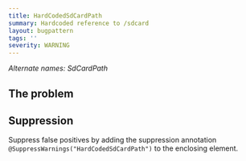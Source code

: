 ```yaml
---
title: HardCodedSdCardPath
summary: Hardcoded reference to /sdcard
layout: bugpattern
tags: ''
severity: WARNING
---
```


<!--
*** AUTO-GENERATED, DO NOT MODIFY ***
To make changes, edit the @BugPattern annotation or the explanation in docs/bugpattern.
-->

_Alternate names: SdCardPath_

## The problem


## Suppression
Suppress false positives by adding the suppression annotation `@SuppressWarnings("HardCodedSdCardPath")` to the enclosing element.
